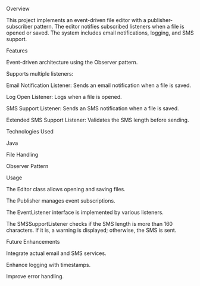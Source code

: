 Overview

This project implements an event-driven file editor with a publisher-subscriber pattern. The editor notifies subscribed listeners when a file is opened or saved. The system includes email notifications, logging, and SMS support.

Features

Event-driven architecture using the Observer pattern.

Supports multiple listeners:

Email Notification Listener: Sends an email notification when a file is saved.

Log Open Listener: Logs when a file is opened.

SMS Support Listener: Sends an SMS notification when a file is saved.

Extended SMS Support Listener: Validates the SMS length before sending.

Technologies Used

Java

File Handling

Observer Pattern


Usage

The Editor class allows opening and saving files.

The Publisher manages event subscriptions.

The EventListener interface is implemented by various listeners.

The SMSSupportListener checks if the SMS length is more than 160 characters. If it is, a warning is displayed; otherwise, the SMS is sent.

Future Enhancements

Integrate actual email and SMS services.

Enhance logging with timestamps.

Improve error handling.